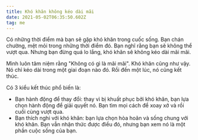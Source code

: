 ```yaml
---
title: Khó khăn không kéo dài mãi
date: 2021-05-02T06:35:50.602Z
tag: me
---
```

Có những thời điểm mà bạn sẽ gặp khó khăn trong cuốc sống. Bạn chán chường, mệt mỏi trong những thời điểm đó. Bạn nghĩ rằng bạn sẽ không thể vượt qua. Nhưng bạn đừng quá lo lắng, khó khăn sẽ không kéo dài mãi mãi.

Mình luôn tâm niệm rằng "Không có gì là mãi mãi". Khó khăn cũng như vậy. Nó chỉ kéo dài trong một giai đoạn nào đó. Rồi đến một lúc, nó cũng kết thúc.

Có 3 kiểu kết thúc phổ biến là:

* Bạn hành động để thay đổi: thay vì bị khuất phục bởi khó khăn, bạn lựa chọn hành động để giải quyết nó. Bạn tìm mọi cách để xoay xở và rồi cuối cùng vượt qua.
* Bạn thích nghi với khó khăn: bạn lựa chọn hòa hoãn và sống chung với khó khăn. Bạn vẫn nhận thức được điều đó, nhưng bạn xem nó là một phần cuộc sống của bạn.